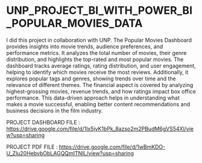 # UNP_PROJECT_BI_WITH_POWER_BI_POPULAR_MOVIES_DATA

I did this project in collaboration with UNP. The Popular Movies Dashboard provides insights into movie trends, audience preferences, and performance metrics. It analyzes the total number of movies, their genre distribution, and highlights the top-rated and most popular movies. The dashboard tracks average ratings, rating distribution, and user engagement, helping to identify which movies receive the most reviews. Additionally, it explores popular tags and genres, showing trends over time and the relevance of different themes. The financial aspect is covered by analyzing highest-grossing movies, revenue trends, and how ratings impact box office performance. This data-driven approach helps in understanding what makes a movie successful, enabling better content recommendations and business decisions in the film industry.

PROJECT DASHBOARD FILE : https://drive.google.com/file/d/1lx5jyK1bPk_8azso2m2PBudM6gVS54Xl/view?usp=sharing

PROJECT PDF FILE : https://drive.google.com/file/d/1wBmKDO-U_Zlu20HebvbObLAGQQmITNlL/view?usp=sharing
